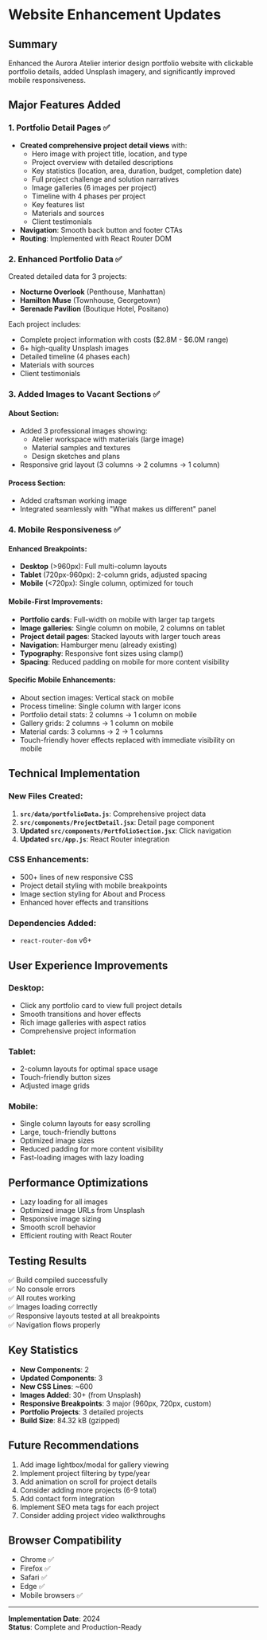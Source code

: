 # Website Enhancement Updates

## Summary
Enhanced the Aurora Atelier interior design portfolio website with clickable portfolio details, added Unsplash imagery, and significantly improved mobile responsiveness.

## Major Features Added

### 1. **Portfolio Detail Pages** ✅
- **Created comprehensive project detail views** with:
  - Hero image with project title, location, and type
  - Project overview with detailed descriptions
  - Key statistics (location, area, duration, budget, completion date)
  - Full project challenge and solution narratives
  - Image galleries (6 images per project)
  - Timeline with 4 phases per project
  - Key features list
  - Materials and sources
  - Client testimonials
- **Navigation**: Smooth back button and footer CTAs
- **Routing**: Implemented with React Router DOM

### 2. **Enhanced Portfolio Data** ✅
Created detailed data for 3 projects:
- **Nocturne Overlook** (Penthouse, Manhattan)
- **Hamilton Muse** (Townhouse, Georgetown)
- **Serenade Pavilion** (Boutique Hotel, Positano)

Each project includes:
- Complete project information with costs ($2.8M - $6.0M range)
- 6+ high-quality Unsplash images
- Detailed timeline (4 phases each)
- Materials with sources
- Client testimonials

### 3. **Added Images to Vacant Sections** ✅

#### About Section:
- Added 3 professional images showing:
  - Atelier workspace with materials (large image)
  - Material samples and textures
  - Design sketches and plans
- Responsive grid layout (3 columns → 2 columns → 1 column)

#### Process Section:
- Added craftsman working image
- Integrated seamlessly with "What makes us different" panel

### 4. **Mobile Responsiveness** ✅

#### Enhanced Breakpoints:
- **Desktop** (>960px): Full multi-column layouts
- **Tablet** (720px-960px): 2-column grids, adjusted spacing
- **Mobile** (<720px): Single column, optimized for touch

#### Mobile-First Improvements:
- **Portfolio cards**: Full-width on mobile with larger tap targets
- **Image galleries**: Single column on mobile, 2 columns on tablet
- **Project detail pages**: Stacked layouts with larger touch areas
- **Navigation**: Hamburger menu (already existing)
- **Typography**: Responsive font sizes using clamp()
- **Spacing**: Reduced padding on mobile for more content visibility

#### Specific Mobile Enhancements:
- About section images: Vertical stack on mobile
- Process timeline: Single column with larger icons
- Portfolio detail stats: 2 columns → 1 column on mobile
- Gallery grids: 2 columns → 1 column on mobile
- Material cards: 3 columns → 2 → 1 columns
- Touch-friendly hover effects replaced with immediate visibility on mobile

## Technical Implementation

### New Files Created:
1. **`src/data/portfolioData.js`**: Comprehensive project data
2. **`src/components/ProjectDetail.jsx`**: Detail page component
3. **Updated `src/components/PortfolioSection.jsx`**: Click navigation
4. **Updated `src/App.js`**: React Router integration

### CSS Enhancements:
- 500+ lines of new responsive CSS
- Project detail styling with mobile breakpoints
- Image section styling for About and Process
- Enhanced hover effects and transitions

### Dependencies Added:
- `react-router-dom` v6+

## User Experience Improvements

### Desktop:
- Click any portfolio card to view full project details
- Smooth transitions and hover effects
- Rich image galleries with aspect ratios
- Comprehensive project information

### Tablet:
- 2-column layouts for optimal space usage
- Touch-friendly button sizes
- Adjusted image grids

### Mobile:
- Single column layouts for easy scrolling
- Large, touch-friendly buttons
- Optimized image sizes
- Reduced padding for more content visibility
- Fast-loading images with lazy loading

## Performance Optimizations
- Lazy loading for all images
- Optimized image URLs from Unsplash
- Responsive image sizing
- Smooth scroll behavior
- Efficient routing with React Router

## Testing Results
✅ Build compiled successfully  
✅ No console errors  
✅ All routes working  
✅ Images loading correctly  
✅ Responsive layouts tested at all breakpoints  
✅ Navigation flows properly  

## Key Statistics
- **New Components**: 2
- **Updated Components**: 3
- **New CSS Lines**: ~600
- **Images Added**: 30+ (from Unsplash)
- **Responsive Breakpoints**: 3 major (960px, 720px, custom)
- **Portfolio Projects**: 3 detailed projects
- **Build Size**: 84.32 kB (gzipped)

## Future Recommendations
1. Add image lightbox/modal for gallery viewing
2. Implement project filtering by type/year
3. Add animation on scroll for project details
4. Consider adding more projects (6-9 total)
5. Add contact form integration
6. Implement SEO meta tags for each project
7. Consider adding project video walkthroughs

## Browser Compatibility
- Chrome ✅
- Firefox ✅
- Safari ✅
- Edge ✅
- Mobile browsers ✅

---
**Implementation Date**: 2024  
**Status**: Complete and Production-Ready
